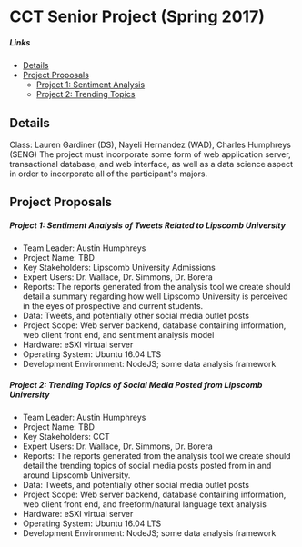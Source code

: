 # CCT Senior Project (Spring 2017)
##### Links
- [Details](#details)
- [Project Proposals](#project-proposals)
  - [Project 1: Sentiment Analysis](#project-1-sentiment-analysis-of-tweets-related-to-lipscomb-university)
  - [Project 2: Trending Topics](#project-2-trending-topics-of-social-media-posted-from-lipscomb-university)

## Details
Class: Lauren Gardiner (DS), Nayeli Hernandez (WAD), Charles Humphreys (SENG)
The project must incorporate some form of web application server, transactional database, and web interface, as well as a data science aspect in order to incorporate all of the participant's majors.

## Project Proposals

##### Project 1: Sentiment Analysis of Tweets Related to Lipscomb University
- Team Leader: Austin Humphreys
- Project Name: TBD
- Key Stakeholders: Lipscomb University Admissions
- Expert Users: Dr. Wallace, Dr. Simmons, Dr. Borera
- Reports: The reports generated from the analysis tool we create should detail a summary regarding how well Lipscomb University is perceived in the eyes of prospective and current students.
- Data: Tweets, and potentially other social media outlet posts
- Project Scope: Web server backend, database containing information, web client front end, and sentiment analysis model
- Hardware: eSXI virtual server
- Operating System: Ubuntu 16.04 LTS
- Development Environment: NodeJS; some data analysis framework

##### Project 2: Trending Topics of Social Media Posted from Lipscomb University
- Team Leader: Austin Humphreys
- Project Name: TBD
- Key Stakeholders: CCT
- Expert Users: Dr. Wallace, Dr. Simmons, Dr. Borera
- Reports: The reports generated from the analysis tool we create should detail the trending topics of social media posts posted from in and around Lipscomb University.
- Data: Tweets, and potentially other social media outlet posts
- Project Scope: Web server backend, database containing information, web client front end, and freeform/natural language text analysis
- Hardware: eSXI virtual server
- Operating System: Ubuntu 16.04 LTS
- Development Environment: NodeJS; some data analysis framework